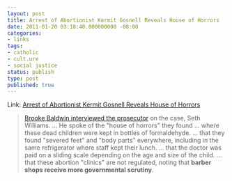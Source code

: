 ```yaml
---
layout: post
title: Arrest of Abortionist Kermit Gosnell Reveals House of Horrors
date: 2011-01-20 03:18:40.000000000 -08:00
categories:
- links
tags:
- catholic
- cult.ure
- social justice
status: publish
type: post
published: true
---
```

Link: <a href="http://goo.gl/vdzWx">Arrest of Abortionist Kermit Gosnell Reveals House of Horrors</a>
> [Brooke Baldwin interviewed the prosecutor](http://www.cnn.com/2011/CRIME/01/19/pennsylvania.abortion.doctor/index.html) on the case, Seth Williams. &hellip; He spoke of the "house of horrors" they found &hellip; where these dead children were kept in bottles of formaldehyde. &hellip; that they found "severed feet" and "body parts" everywhere, including in the same refrigerator where staff kept their lunch. &hellip; that the doctor was paid on a sliding scale depending on the age and size of the child. &hellip; that these abortion "clinics" are not regulated, noting that **barber shops receive more governmental scrutiny**.
